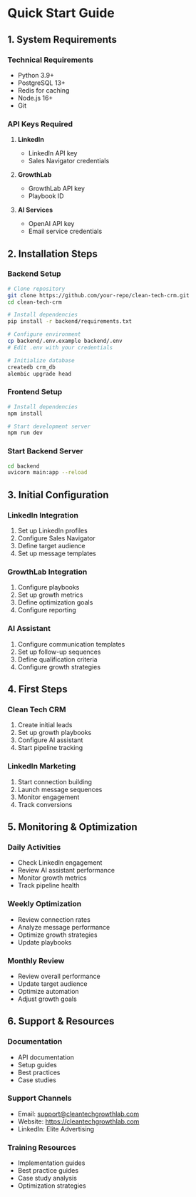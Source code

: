 # Quick Start Guide

## 1. System Requirements

### Technical Requirements
- Python 3.9+
- PostgreSQL 13+
- Redis for caching
- Node.js 16+
- Git

### API Keys Required
1. **LinkedIn**
   - LinkedIn API key
   - Sales Navigator credentials

2. **GrowthLab**
   - GrowthLab API key
   - Playbook ID

3. **AI Services**
   - OpenAI API key
   - Email service credentials

## 2. Installation Steps

### Backend Setup
```bash
# Clone repository
git clone https://github.com/your-repo/clean-tech-crm.git
cd clean-tech-crm

# Install dependencies
pip install -r backend/requirements.txt

# Configure environment
cp backend/.env.example backend/.env
# Edit .env with your credentials

# Initialize database
createdb crm_db
alembic upgrade head
```

### Frontend Setup
```bash
# Install dependencies
npm install

# Start development server
npm run dev
```

### Start Backend Server
```bash
cd backend
uvicorn main:app --reload
```

## 3. Initial Configuration

### LinkedIn Integration
1. Set up LinkedIn profiles
2. Configure Sales Navigator
3. Define target audience
4. Set up message templates

### GrowthLab Integration
1. Configure playbooks
2. Set up growth metrics
3. Define optimization goals
4. Configure reporting

### AI Assistant
1. Configure communication templates
2. Set up follow-up sequences
3. Define qualification criteria
4. Configure growth strategies

## 4. First Steps

### Clean Tech CRM
1. Create initial leads
2. Set up growth playbooks
3. Configure AI assistant
4. Start pipeline tracking

### LinkedIn Marketing
1. Start connection building
2. Launch message sequences
3. Monitor engagement
4. Track conversions

## 5. Monitoring & Optimization

### Daily Activities
- Check LinkedIn engagement
- Review AI assistant performance
- Monitor growth metrics
- Track pipeline health

### Weekly Optimization
- Review connection rates
- Analyze message performance
- Optimize growth strategies
- Update playbooks

### Monthly Review
- Review overall performance
- Update target audience
- Optimize automation
- Adjust growth goals

## 6. Support & Resources

### Documentation
- API documentation
- Setup guides
- Best practices
- Case studies

### Support Channels
- Email: support@cleantechgrowthlab.com
- Website: https://cleantechgrowthlab.com
- LinkedIn: Elite Advertising

### Training Resources
- Implementation guides
- Best practice guides
- Case study analysis
- Optimization strategies

